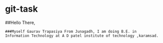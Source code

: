 # git-task

##Hello There,

    ###Myself Gaurav Trapasiya From Junagadh, I am doing B.E. in Information Technology at A D patel institute of technology ,karamsad.